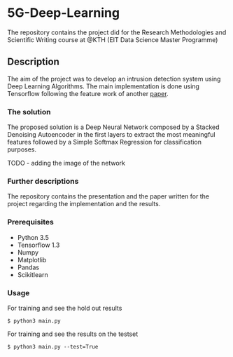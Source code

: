 # 5G-Deep-Learning
The repository contains the project did for the Research Methodologies and Scientific Writing course at @KTH (EIT Data Science Master Programme)

## Description
The aim of the project was to develop an intrusion detection system using Deep Learning Algorithms. The main implementation is done using Tensorflow following the feature work of another [paper](http://www.covert.io/research-papers/deep-learning-security/A%20Deep%20Learning%20Approach%20for%20Network%20Intrusion%20Detection%20System.pdf).

### The solution
The proposed solution is a Deep Neural Network composed by a Stacked Denoising Autoencoder in the first layers to extract the most meaningful features followed by a Simple Softmax Regression for classification purposes. 

TODO - adding the image of the network

### Further descriptions
The repository contains the presentation and the paper written for the project regarding the implementation and the results.

### Prerequisites
- Python 3.5
- Tensorflow 1.3
- Numpy
- Matplotlib
- Pandas
- Scikitlearn

### Usage 
For training and see the hold out results

	$ python3 main.py

For training and see the results on the testset

	$ python3 main.py --test=True





